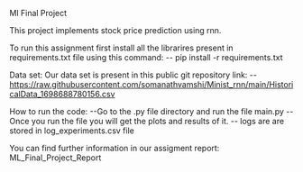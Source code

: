 Ml Final Project

This project implements stock price prediction using rnn.

To run this assignment first install all the librarires present in requirements.txt file using this command:
    -- pip install -r requirements.txt

Data set:
Our data set is present in this public git repository link:
    -- https://raw.githubusercontent.com/somanathvamshi/Minist_rnn/main/HistoricalData_1698688780156.csv

How to run the code:
    --Go to the .py file directory and run the file main.py
    --Once you run the file you will get the plots and results of it.
    -- logs are are stored in log_experiments.csv file


You can find further information in our assigment report: ML_Final_Project_Report





